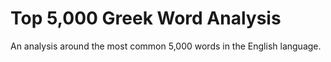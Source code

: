 # Top 5,000 Greek Word Analysis

An analysis around the most common 5,000 words in the English language.
